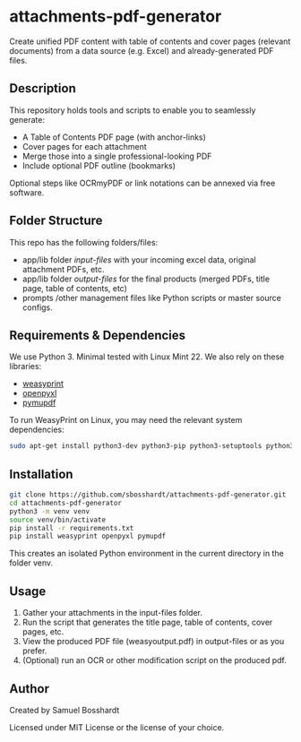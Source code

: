 # attachments-pdf-generator

Create unified PDF content with table of contents and cover pages (relevant documents) from a data source (e.g. Excel) and already-generated PDF files.

## Description
This repository holds tools and scripts to enable you to
seamlessly generate:

- A Table of Contents PDF page (with anchor-links)
- Cover pages for each attachment
- Merge those into a single professional-looking PDF
- Include optional PDF outline (bookmarks)

Optional steps like OCRmyPDF or link notations can be annexed via free software.

## Folder Structure

This repo has the following folders/files:

- app/lib folder *input-files* with your incoming excel data, original attachment PDFs, etc.
- app/lib folder *output-files* for the final products (merged PDFs, title page, table of contents, etc)
- prompts /other management files like Python scripts or master source configs.

## Requirements & Dependencies

We use Python 3. Minimal tested with Linux Mint 22. We also rely on these libraries:

- [weasyprint](https://weasyprint.org/)
- [openpyxl](https://openpyxl.readthedocs.io/en/stable/)
- [pymupdf](https://pymupdf.readthedocs.io/en/latest/)

To run WeasyPrint on Linux, you may need the relevant system dependencies:
```bash
sudo apt-get install python3-dev python3-pip python3-setuptools python3-wheel python3-cffi libcairo2 libpango-1.0-0 libpangocairo-1.0-0 libgdk-pixbuf2.0-0 libffi-dev shared-mime-info
```

## Installation

```bash
git clone https://github.com/sbosshardt/attachments-pdf-generator.git
cd attachments-pdf-generator
python3 -m venv venv
source venv/bin/activate
pip install -r requirements.txt
pip install weasyprint openpyxl pymupdf
```

This creates an isolated Python environment in the current directory in the folder venv.

## Usage

1. Gather your attachments in the input-files folder.
2. Run the script that generates the title page, table of contents, cover pages, etc.
3. View the produced PDF file (weasyoutput.pdf) in output-files or as you prefer.
4. (Optional) run an OCR or other modification script on the produced pdf.

## Author
Created by Samuel Bosshardt

Licensed under MIT License or the license of your choice.

